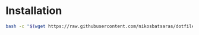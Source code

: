 # Installation
```bash
bash -c "$(wget https://raw.githubusercontent.com/nikosbatsaras/dotfiles/master/gdb/install.sh -O -)"
```
